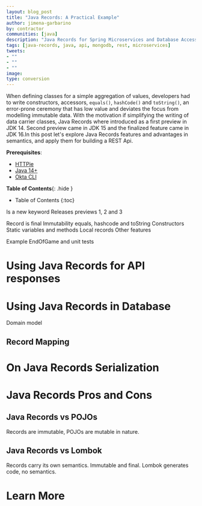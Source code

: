 ```yaml
---
layout: blog_post
title: "Java Records: A Practical Example"
author: jimena-garbarino
by: contractor
communities: [java]
description: "Java Records for Spring Microservices and Database Access"
tags: [java-records, java, api, mongodb, rest, microservices]
tweets:
- ""
- ""
- ""
image:
type: conversion
---
```

When defining classes for a simple aggregation of values, developers had to write constructors, accessors, `equals()`, `hashCode()` and `toString()`, an error-prone ceremony that has low value and deviates the focus from modelling immutable data. With the motivation if simplifying the writing of data carrier classes, Java Records where introduced as a first preview in JDK 14. Second preview came in JDK 15 and the finalized feature came in JDK 16.In this post let's explore Java Records features and advantages in semantics, and apply them for building a REST Api.


**Prerequisites**:

- [HTTPie](https://httpie.io/)
- [Java 14+](https://openjdk.java.net/install/index.html)
- [Okta CLI](https://cli.okta.com)

**Table of Contents**{: .hide }
* Table of Contents
{:toc}

Is a new keyword
Releases previews 1, 2 and 3


Record is final
Immutability
equals, hashcode and toString
Constructors
Static variables and methods
Local records
Other features

Example EndOfGame and unit tests




# Using Java Records for API responses

# Using Java Records in Database

Domain model

## Record Mapping

# On Java Records Serialization

# Java Records Pros and Cons

## Java Records vs POJOs

Records are immutable, POJOs are mutable in nature.


## Java Records vs Lombok

Records carry its own semantics. Immutable and final. Lombok generates code, no semantics.

# Learn More
